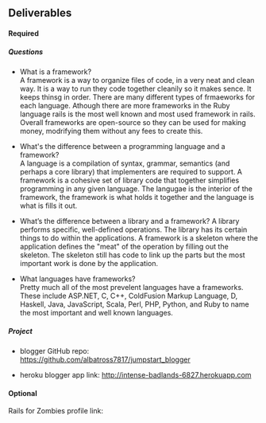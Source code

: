 ## Deliverables
#### Required
##### Questions
- What is a framework?  
  A framework is a way to organize files of code, in a very neat and clean way. It is a way to run they code together cleanily so it makes sence. It keeps thinsg in order. There are many different types of frmaeworks for each language. Athough there are more frameworks in the Ruby language rails is the most well known and most used framework in rails. Overall frameworks are open-source so they can be used for making money, modrifying them without any fees to create this. 

- What's the difference between a programming language and a framework?  
  A language is a compilation of syntax, grammar, semantics (and perhaps a core library) that implementers are required to support. A framework is a cohesive set of library code that together simplifies programming in any given language. The langugae is the interior of the framework, the framework is what holds it together and the language is what is fills it out.   
  
- What’s the difference between a library and a framework?
  A library performs specific, well-defined operations. The library has its certain things to do within the applications. A framework is a skeleton where the application defines the "meat" of the operation by filling out the skeleton. The skeleton still has code to link up the parts but the most important work is done by the application.
  
- What languages have frameworks?  
  Pretty much all of the most prevelent languages have a frameworks. These include ASP.NET, C, C++, ColdFusion Markup Language, D, Haskell, Java, JavaScript, Scala, Perl, PHP, Python, and Ruby to name the most important and well known languages.       

##### Project
- blogger GitHub repo:  https://github.com/albatross7817/jumpstart_blogger

- heroku blogger app link: http://intense-badlands-6827.herokuapp.com

#### Optional
Rails for Zombies profile link:
